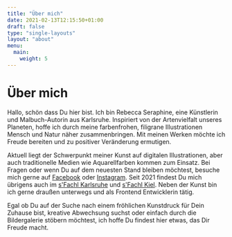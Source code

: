 ```yaml
---
title: "Über mich"
date: 2021-02-13T12:15:50+01:00
draft: false
type: "single-layouts"
layout: "about"
menu:
  main:
    weight: 5
---
```

# Über mich

Hallo, schön dass Du hier bist. Ich bin Rebecca Seraphine, eine Künstlerin und Malbuch-Autorin aus Karlsruhe. Inspiriert von der Artenvielfalt unseres Planeten, hoffe ich durch meine farbenfrohen, filigrane Illustrationen Mensch und Natur näher zusammenbringen. Mit meinen Werken möchte ich Freude bereiten und zu positiver Veränderung ermutigen. 

Aktuell liegt der Schwerpunkt meiner Kunst auf digitalen Illustrationen, aber auch traditionelle Medien wie Aquarellfarben kommen zum Einsatz. Bei Fragen oder wenn Du auf dem neuesten Stand bleiben möchtest, besuche mich gerne auf [Facebook](https://www.facebook.com/SeraphineArts/) oder [Instagram](https://www.instagram.com/seraphinearts/). Seit 2021 findest Du mich übrigens auch im [s'Fachl Karlsruhe](https://www.fachl.at/de-at/Standorte/Deutschland/s-Fachl-Karlsruhe) und [s'Fachl Kiel](https://www.fachl.at/de-at/Standorte/Deutschland/s-Fachl-Kiel). Neben der Kunst bin ich gerne draußen unterwegs und als Frontend Entwicklerin tätig. 

Egal ob Du auf der Suche nach einem fröhlichen Kunstdruck für Dein Zuhause bist, kreative Abwechsung suchst oder einfach durch die Bildergalerie stöbern möchtest, ich hoffe Du findest hier etwas, das Dir Freude macht. 

